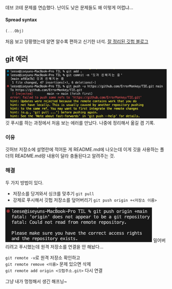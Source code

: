 데브 코테 문제를 연습했다. 난이도 낮은 문제들도 왜 이렇게 어렵냐...


#### Spread syntax
```javascript
(...Obj)
```
처음 보고 당황했는데 알면 알수록 편하고 신기한 녀석. <a href="https://noritersand.github.io/javascript/javascript-전개-구문-spread-syntax/" target="_blank">잘 정리된 깃헙 블로그</a>


## git 에러
![error1](./img/230718_error1.png)
깃 푸시를 하는 과정에서 처음 보는 에러를 만났다. 나중에 정리해서 옮길 겸 기록.
### 이유
깃허브 저장소에 설명란에 적어둔 게 README.md에 나오는데 이게 깃을 사용하는 폴더의 README.md랑 내용이 달라 충돌된다고 알려주는 것.
### 해결
두 가지 방법이 있다.
- 저장소를 당겨와서 싱크를 맞추기 `git pull`
- 강제로 푸시해서 깃헙 저장소를 덮어버리기 `git push origin +<저장소 이름>`

![error2](./img/230718_error2.png)
밀어버리려고 푸시했는데 원격 저장소를 연결을 안 해놨다...

`git remote -v`로 원격 저장소 확인하고  
`git remote remove <이름>` 문제 있으면 삭제  
`git remote add origin <깃헙주소.git>` 다시 연결

그냥 내가 멍청해서 생긴 해프닝~